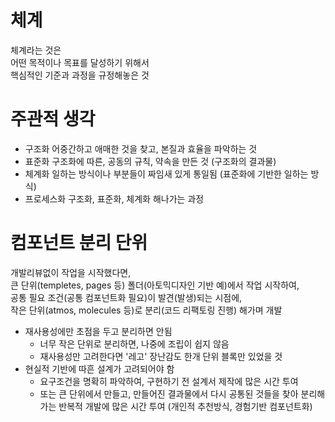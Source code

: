 # 체계

체계라는 것은  
어떤 목적이나 목표를 달성하기 위해서  
핵심적인 기준과 과정을 규정해놓은 것

# 주관적 생각

- 구조화
  어중간하고 애매한 것을 찾고, 본질과 효율을 파악하는 것
- 표준화
  구조화에 따른, 공동의 규칙, 약속을 만든 것 (구조화의 결과물)
- 체계화
  일하는 방식이나 부분들이 짜임새 있게 통일됨 (표준화에 기반한 일하는 방식)
- 프로세스화
  구조화, 표준화, 체계화 해나가는 과정

# 컴포넌트 분리 단위

개발리뷰없이 작업을 시작했다면,  
큰 단위(templetes, pages 등) 폴더(아토믹디자인 기반 예)에서 작업 시작하여,  
공통 필요 조건(공통 컴포넌트화 필요)이 발견(발생)되는 시점에,  
작은 단위(atmos, molecules 등)로 분리(코드 리팩토링 진행) 해가며 개발

- 재사용성에만 초점을 두고 분리하면 안됨
  - 너무 작은 단위로 분리하면, 나중에 조립이 쉽지 않음
  - 재사용성만 고려한다면 '레고' 장난감도 한개 단위 블록만 있었을 것
- 현실적 기반에 따흔 설계가 고려되어야 함
  - 요구조건을 명확히 파악하여, 구현하기 전 설계서 제작에 많은 시간 투여
  - 또는 큰 단위에서 만들고, 만들어진 결과물에서 다시 공통된 것들을 찾아 분리해가는 반복적 개발에 많은 시간 투여 (개인적 추천방식, 경험기반 컴포넌트화)
